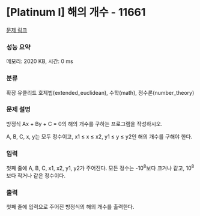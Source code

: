 # [Platinum I] 해의 개수 - 11661 

[문제 링크](https://www.acmicpc.net/problem/11661) 

### 성능 요약

메모리: 2020 KB, 시간: 0 ms

### 분류

확장 유클리드 호제법(extended_euclidean), 수학(math), 정수론(number_theory)

### 문제 설명

<p>방정식 Ax + By + C = 0의 해의 개수를 구하는 프로그램을 작성하시오.</p>

<p>A, B, C, x, y는 모두 정수이고, x1 ≤ x ≤ x2, y1 ≤ y ≤ y2인 해의 개수를 구해야 한다.</p>

### 입력 

 <p>첫째 줄에 A, B, C, x1, x2, y1, y2가 주어진다. 모든 정수는 -10<sup>8</sup>보다 크거나 같고, 10<sup>8</sup>보다 작거나 같은 정수이다.</p>

### 출력 

 <p>첫째 줄에 입력으로 주어진 방정식의 해의 개수를 출력한다.</p>

